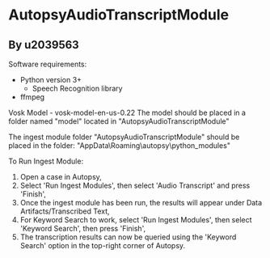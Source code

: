 # AutopsyAudioTranscriptModule
## By u2039563

Software requirements:
- Python version 3+
    - Speech Recognition library
- ffmpeg

Vosk Model - vosk-model-en-us-0.22
The model should be placed in a folder named "model" located in "AutopsyAudioTranscriptModule"

The ingest module folder "AutopsyAudioTranscriptModule" should be placed in the folder: "AppData\Roaming\autopsy\python_modules"

To Run Ingest Module:
1. Open a case in Autopsy,
2. Select 'Run Ingest Modules', then select 'Audio Transcript' and press 'Finish',
3. Once the ingest module has been run, the results will appear under Data Artifacts/Transcribed Text,
4. For Keyword Search to work, select 'Run Ingest Modules', then select 'Keyword Search', then press 'Finish',
5. The transcription results can now be queried using the 'Keyword Search' option in the top-right corner of Autopsy.
